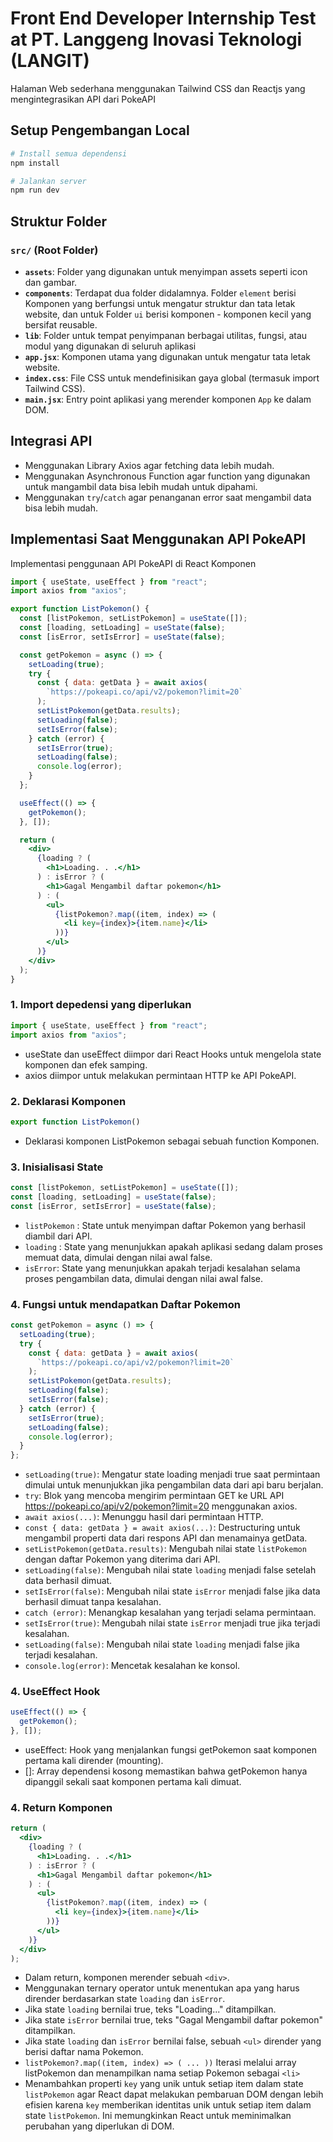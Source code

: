 # Front End Developer Internship Test at PT. Langgeng Inovasi Teknologi (LANGIT)

Halaman Web sederhana menggunakan Tailwind CSS dan Reactjs yang mengintegrasikan API dari PokeAPI

## Setup Pengembangan Local

```sh
# Install semua dependensi
npm install

# Jalankan server
npm run dev
```

## Struktur Folder

### `src/` (Root Folder)

- **`assets`**: Folder yang digunakan untuk menyimpan assets seperti icon dan gambar.
- **`components`**: Terdapat dua folder didalamnya. Folder `element` berisi Komponen yang berfungsi untuk mengatur struktur dan tata letak website, dan untuk Folder `ui` berisi komponen - komponen kecil yang bersifat reusable.
- **`lib`**: Folder untuk tempat penyimpanan berbagai utilitas, fungsi, atau modul yang digunakan di seluruh aplikasi
- **`app.jsx`**: Komponen utama yang digunakan untuk mengatur tata letak website.
- **`index.css`**: File CSS untuk mendefinisikan gaya global (termasuk import Tailwind CSS).
- **`main.jsx`**: Entry point aplikasi yang merender komponen `App` ke dalam DOM.

## Integrasi API

- Menggunakan Library Axios agar fetching data lebih mudah.
- Menggunakan Asynchronous Function agar function yang digunakan untuk mangambil data bisa lebih mudah untuk dipahami.
- Menggunakan `try`/`catch` agar penanganan error saat mengambil data bisa lebih mudah.

## Implementasi Saat Menggunakan API PokeAPI

Implementasi penggunaan API PokeAPI di React Komponen

```jsx
import { useState, useEffect } from "react";
import axios from "axios";

export function ListPokemon() {
  const [listPokemon, setListPokemon] = useState([]);
  const [loading, setLoading] = useState(false);
  const [isError, setIsError] = useState(false);

  const getPokemon = async () => {
    setLoading(true);
    try {
      const { data: getData } = await axios(
        `https://pokeapi.co/api/v2/pokemon?limit=20`
      );
      setListPokemon(getData.results);
      setLoading(false);
      setIsError(false);
    } catch (error) {
      setIsError(true);
      setLoading(false);
      console.log(error);
    }
  };

  useEffect(() => {
    getPokemon();
  }, []);

  return (
    <div>
      {loading ? (
        <h1>Loading. . .</h1>
      ) : isError ? (
        <h1>Gagal Mengambil daftar pokemon</h1>
      ) : (
        <ul>
          {listPokemon?.map((item, index) => (
            <li key={index}>{item.name}</li>
          ))}
        </ul>
      )}
    </div>
  );
}
```

### 1. Import depedensi yang diperlukan

```jsx
import { useState, useEffect } from "react";
import axios from "axios";
```

- useState dan useEffect diimpor dari React Hooks untuk mengelola state komponen dan efek samping.
- axios diimpor untuk melakukan permintaan HTTP ke API PokeAPI.

### 2. Deklarasi Komponen

```jsx
export function ListPokemon()
```

- Deklarasi komponen ListPokemon sebagai sebuah function Komponen.

### 3. Inisialisasi State

```jsx
const [listPokemon, setListPokemon] = useState([]);
const [loading, setLoading] = useState(false);
const [isError, setIsError] = useState(false);
```

- `listPokemon` : State untuk menyimpan daftar Pokemon yang berhasil diambil dari API.
- `loading` : State yang menunjukkan apakah aplikasi sedang dalam proses memuat data, dimulai dengan nilai awal false.
- `isError`: State yang menunjukkan apakah terjadi kesalahan selama proses pengambilan data, dimulai dengan nilai awal false.

### 4. Fungsi untuk mendapatkan Daftar Pokemon

```jsx
const getPokemon = async () => {
  setLoading(true);
  try {
    const { data: getData } = await axios(
      `https://pokeapi.co/api/v2/pokemon?limit=20`
    );
    setListPokemon(getData.results);
    setLoading(false);
    setIsError(false);
  } catch (error) {
    setIsError(true);
    setLoading(false);
    console.log(error);
  }
};
```

- `setLoading(true)`: Mengatur state loading menjadi true saat permintaan dimulai untuk menunjukkan jika pengambilan data dari api baru berjalan.
- `try`: Blok yang mencoba mengirim permintaan GET ke URL API https://pokeapi.co/api/v2/pokemon?limit=20 menggunakan axios.
- `await axios(...)`: Menunggu hasil dari permintaan HTTP.
- `const { data: getData } = await axios(...)`: Destructuring untuk mengambil properti data dari respons API dan menamainya getData.
- `setListPokemon(getData.results)`: Mengubah nilai state `listPokemon` dengan daftar Pokemon yang diterima dari API.
- `setLoading(false)`: Mengubah nilai state `loading` menjadi false setelah data berhasil dimuat.
- `setIsError(false)`: Mengubah nilai state `isError` menjadi false jika data berhasil dimuat tanpa kesalahan.
- `catch (error)`: Menangkap kesalahan yang terjadi selama permintaan.
- `setIsError(true)`: Mengubah nilai state `isError` menjadi true jika terjadi kesalahan.
- `setLoading(false)`: Mengubah nilai state `loading` menjadi false jika terjadi kesalahan.
- `console.log(error)`: Mencetak kesalahan ke konsol.

### 4. UseEffect Hook

```jsx
useEffect(() => {
  getPokemon();
}, []);
```

- useEffect: Hook yang menjalankan fungsi getPokemon saat komponen pertama kali dirender (mounting).
- []: Array dependensi kosong memastikan bahwa getPokemon hanya dipanggil sekali saat komponen pertama kali dimuat.

### 4. Return Komponen

```jsx
return (
  <div>
    {loading ? (
      <h1>Loading. . .</h1>
    ) : isError ? (
      <h1>Gagal Mengambil daftar pokemon</h1>
    ) : (
      <ul>
        {listPokemon?.map((item, index) => (
          <li key={index}>{item.name}</li>
        ))}
      </ul>
    )}
  </div>
);
```

- Dalam return, komponen merender sebuah `<div>`.
- Menggunakan ternary operator untuk menentukan apa yang harus dirender berdasarkan state `loading` dan `isError`.
- Jika state `loading` bernilai true, teks "Loading..." ditampilkan.
- Jika state `isError` bernilai true, teks "Gagal Mengambil daftar pokemon" ditampilkan.
- Jika state `loading` dan `isError` bernilai false, sebuah `<ul>` dirender yang berisi daftar nama Pokemon.
- `listPokemon?.map((item, index) => ( ... ))` Iterasi melalui array listPokemon dan menampilkan nama setiap Pokemon sebagai `<li>`
- Menambahkan properti `key` yang unik untuk setiap item dalam state `listPokemon` agar React dapat melakukan pembaruan DOM dengan lebih efisien karena `key` memberikan identitas unik untuk setiap item dalam state `listPokemon`. Ini memungkinkan React untuk meminimalkan perubahan yang diperlukan di DOM.
